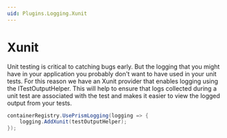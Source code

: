 ```yaml
---
uid: Plugins.Logging.Xunit
---
```


# Xunit

Unit testing is critical to catching bugs early. But the logging that you might have in your application you probably don't want to have used in your unit tests. For this reason we have an Xunit provider that enables logging using the ITestOutputHelper. This will help to ensure that logs collected during a unit test are associated with the test and makes it easier to view the logged output from your tests.

```cs
containerRegistry.UsePrismLogging(logging => {
    logging.AddXunit(testOutputHelper);
});
```
